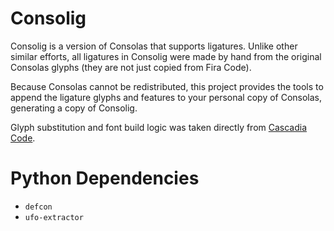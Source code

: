 # Consolig

Consolig is a version of Consolas that supports ligatures. Unlike other similar efforts, all ligatures in Consolig were made by hand from the original Consolas glyphs (they are not just copied from Fira Code).

Because Consolas cannot be redistributed, this project provides the tools to append the ligature glyphs and features to your personal copy of Consolas, generating a copy of Consolig.

Glyph substitution and font build logic was taken directly from [Cascadia Code](https://github.com/microsoft/cascadia-code).

# Python Dependencies

- `defcon`
- `ufo-extractor`
